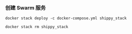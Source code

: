 ### 创建 Swarm 服务

```
docker stack deploy -c docker-compose.yml shippy_stack

docker stack rm shippy_stack
```